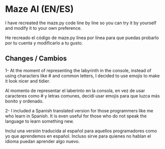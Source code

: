 # Maze AI (EN/ES)
I have recreated the maze.py code line by line so you can try it by yourself and modify it to your own preference.

He recreado el código de maze.py línea por línea para que puedas probarlo por tu cuenta y modificarlo a tu gusto.

## Changes / Cambios
1- At the moment of representing the labyrinth in the console, instead of using characters like # and common letters, I decided to use emojis to make it look nicer and tidier.


  Al momento de representar el laberinto en la consola, en vez de usar caracteres como # y letras comunes, decidí usar emojis para que luzca más bonito y ordenado.

2- I included a Spanish translated version for those programmers like me who learn in Spanish. It is even useful for those who do not speak the language to learn something new.

Incluí una versión traducida al español para aquellos programadores como yo que aprendemos en español. Incluso sirve para quienes no hablan el idioma puedan aprender algo nuevo.
